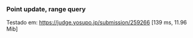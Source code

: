### Point update, range query
Testado em: https://judge.yosupo.jp/submission/259266 [139 ms,	11.96 Mib]
